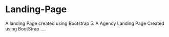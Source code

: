 # Landing-Page
A landing Page created using Bootstrap 5.
A Agency Landing Page Created using BootStrap ....
